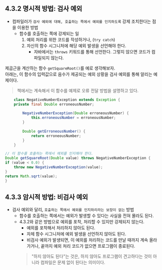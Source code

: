 
## 4.3.2 명시적 방법: 검사 예외
- 컴파일러가 `검사 예외에 대해, 호출하는 쪽에서 예외를 인지하도록` 강제 조치한다는 점을 이용한 방법
    - 함수를 호출하는 쪽에 강제되는 일
        1. 예외 처리를 위한 코드를 작성하거나, (`try catch`)
        2. 자신의 함수 시그니처에 해당 예외 발생을 선언해야 한다.
            - 자바에서는 `throws` 키워드를 통해 선언한다.
              그렇지 않으면 코드가 컴파일되지 않는다.

제곱근을 계산하는 함수 `getSquareRoot()`를 예로 생각해보자.  
아래는, 이 함수의 입력값으로 음수가 제공되는 예외 상황을 검사 예외를 통해 알리는 예제이다.
> 책에서는 계속해서 이 함수를 예제로 오류 전달 방법을 설명하고 있다.

  ```java
      class NegativeNumberException extends Exception {
      private final Double erroneousNumber;
      
          NegativeNumberException(Double erroneousNumber) {
              this.erroneousNumber = erroneousNumber;
          }
      
          Double getErroneousNumber() {
              return erroneousNumber;
          }
      }
  ```

  ```java
// 이 함수를 호출하는 쪽에서 예외를 인지해야 한다.
Double getSquareRoot(Double value) throws NegativeNumberException {
  if (value < 0.0) {
      throw new NegativeNumberException(value);
  }
  return Math.sqrt(value);
}
  ```

## 4.3.3 암시적 방법: 비검사 예외
- 검사 예외와 달리, `호출하는 쪽에서 예외를 인지하리라는 보장이 없는` 방법
    - 함수를 호출하는 쪽에서는 예외가 발생할 수 있다는 사실을 전혀 몰라도 된다.
    - 4.3.2와 같은 방법으로 예외를 포착, 처리할 수 있지만 강제되지 않는다.
        - 예외를 포착해서 처리하지 않아도 된다.
        - 자체 함수 시그니처에 예외 발생을 선언하지 않아도 된다.
        - 비검사 예외가 발생되면, 이 예외를 처리하는 코드를 만날 때까지 계속 올라가거나, 끝까지 예외 처리 코드가 없으면 프로그램이 종료된다.
      >  "하지 않아도 된다"는 것은, 하지 않아도 프로그램이 견고하다는 것이 아니라 컴파일은 문제 없이 된다는 의미이다. 
    
